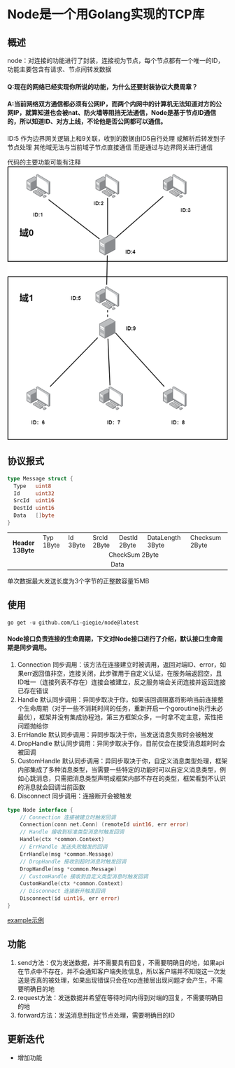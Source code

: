 # Node是一个用Golang实现的TCP库

## 概述
node：对连接的功能进行了封装，连接视为节点，每个节点都有一个唯一的ID，功能主要包含有请求、节点间转发数据
#### Q:现在的网络已经实现你所说的功能，为什么还要封装协议大费周章？
#### A:当前网络双方通信都必须有公网IP，而两个内网中的计算机无法知道对方的公网IP，就算知道也会被nat、防火墙等阻挡无法通信，Node是基于节点ID通信的，所以知道ID、对方上线，不论他是否公网都可以通信。

ID:5 作为边界网关逻辑上和9关联，收到的数据由ID5自行处理
或解析后转发到子节点处理
其他域无法与当前域子节点直接通信
而是通过与边界网关进行通信

代码的主要功能可能有注释
![](.README_images/scene.png)
## 协议报式
```go
type Message struct {
  Type   uint8
  Id     uint32
  SrcId  uint16
  DestId uint16
  Data   []byte
}
```
<table >
  <tr>
    <th rowspan="2" >Header 13Byte</th>
    <td >Typ 1Byte</td>
    <td >Id 3Byte</td>
    <td >SrcId 2Byte</td>
    <td >DestId 2Byte</td>
    <td >DataLength 3Byte</td>
    <td >Checksum 2Byte</td>
  </tr>
  <tr >
    <td align="center" colspan="6">CheckSum 2Byte</td>
  </tr>
  <tr >
    <td align="center" colspan="7">Data</td>
  </tr>
</table>

单次数据最大发送长度为3个字节的正整数容量15MB

## 使用
```
go get -u github.com/Li-giegie/node@latest
```
#### Node接口负责连接的生命周期，下文对Node接口进行了介绍，默认接口生命周期是同步调用。
1. Connection 同步调用：该方法在连接建立时被调用，返回对端ID、error，如果err返回值非空，连接关闭，此步骤用于自定义认证，在服务端返回空，且ID唯一（连接列表不存在）连接会被建立，反之服务端会关闭连接并返回连接已存在错误
2. Handle 默认同步调用：异同步取决于你，如果该回调阻塞将影响当前连接整个生命周期（对于一些不消耗时间的任务，重新开启一个goroutine执行未必最优），框架并没有集成协程池，第三方框架众多，一时拿不定主意，索性把问题抛给你
3. ErrHandle 默认同步调用：异同步取决于你，当发送消息失败时会被触发
4. DropHandle 默认同步调用：异同步取决于你，目前仅会在接受消息超时时会被回调
5. CustomHandle 默认同步调用：异同步取决于你，自定义消息类型处理，框架内部集成了多种消息类型，当需要一些特定的功能时可以自定义消息类型，例如心跳消息，只需把消息类型声明成框架内部不存在的类型，框架看到不认识的消息就会回调当前函数
6. Disconnect 同步调用：连接断开会被触发
```go
type Node interface {
	// Connection 连接被建立时触发回调
	Connection(conn net.Conn) (remoteId uint16, err error)
	// Handle 接收到标准类型消息时触发回调
	Handle(ctx *common.Context)
	// ErrHandle 发送失败触发的回调
	ErrHandle(msg *common.Message)
	// DropHandle 接收到超时消息时触发回调
	DropHandle(msg *common.Message)
	// CustomHandle 接收到自定义类型消息时触发回调
	CustomHandle(ctx *common.Context)
	// Disconnect 连接断开触发回调
	Disconnect(id uint16, err error)
}

```
[example示例](example)
## 功能
1. send方法：仅为发送数据，并不需要具有回复，不需要明确目的地，如果api在节点中不存在，并不会通知客户端失败信息，所以客户端并不知晓这一次发送是否真的被处理，如果出现错误只会在tcp连接层出现问题才会产生，不需要明确目的地
2. request方法：发送数据并希望在等待时间内得到对端的回复，不需要明确目的地
3. forward方法：发送消息到指定节点处理，需要明确目的ID

## 更新迭代
* 增加功能